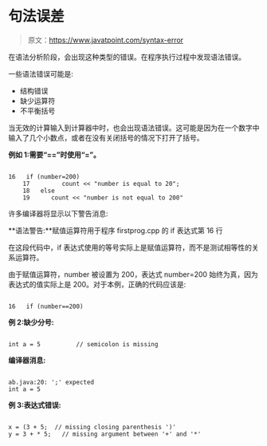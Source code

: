 # 句法误差

> 原文：<https://www.javatpoint.com/syntax-error>

在语法分析阶段，会出现这种类型的错误。在程序执行过程中发现语法错误。

一些语法错误可能是:

*   结构错误
*   缺少运算符
*   不平衡括号

当无效的计算输入到计算器中时，也会出现语法错误。这可能是因为在一个数字中输入了几个小数点，或者在没有关闭括号的情况下打开了括号。

**例如 1:需要“==”时使用“=”。**

```

16   if (number=200)
    17         count << "number is equal to 20";
    18   else 
    19      count << "number is not equal to 200"

```

许多编译器将显示以下警告消息:

**语法警告:**赋值运算符用于程序 firstprog.cpp 的 if 表达式第 16 行

在这段代码中，if 表达式使用的等号实际上是赋值运算符，而不是测试相等性的关系运算符。

由于赋值运算符，number 被设置为 200，表达式 number=200 始终为真，因为表达式的值实际上是 200。对于本例，正确的代码应该是:

```

16   if (number==200)

```

**例 2:缺少分号:**

```

int a = 5          // semicolon is missing

```

**编译器消息:**

```

ab.java:20: ';' expected
int a = 5

```

**例 3:表达式错误:**

```

x = (3 + 5;  // missing closing parenthesis ')'
y = 3 + * 5;   // missing argument between '+' and '*'

```